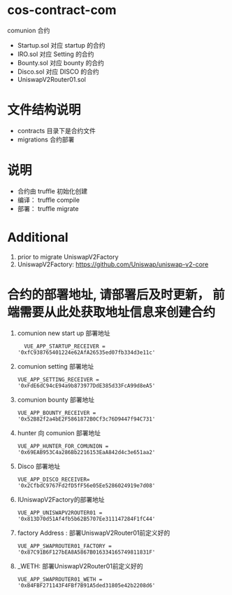 <!--
 * @Author: Zehui
 * @Date: 2020-07-11 23:56:36
 * @LastEditTime : 2021-05-21 22:19:23
 * @LastEditors  : Please set LastEditors
 * @Description: readme
 * @FilePath: \cos-contract-com\README.md
-->

# cos-contract-com

comunion 合约

- Startup.sol 对应 startup 的合约
- IRO.sol 对应 Setting 的合约
- Bounty.sol 对应 bounty 的合约
- Disco.sol 对应 DISCO 的合约
- UniswapV2Router01.sol

# 文件结构说明

- contracts 目录下是合约文件
- migrations 合约部署

# 说明

- 合约由 truffle 初始化创建
- 编译： truffle compile
- 部署： truffle migrate

# Additional
1. prior to migrate UniswapV2Factory 
2. UniswapV2Factory: https://github.com/Uniswap/uniswap-v2-core


# 合约的部署地址, 请部署后及时更新， 前端需要从此处获取地址信息来创建合约 
1. comunion new start up 部署地址
   ```
     VUE_APP_STARTUP_RECEIVER = '0xfC938765401224e62AfA26535ed07fb334d3e11c'
   ```

2. comunion setting 部署地址

   ```
   VUE_APP_SETTING_RECEIVER = '0xFdE6dC94cE94a9b873977DdE385d33FcA99d8eA5'
   ```

3. comunion bounty 部署地址

   ```
   VUE_APP_BOUNTY_RECEIVER = '0x52B82f2a4bE2F5861872B0Cf3c76D9447f94C731'
   ```

4. hunter 向 comunion 部署地址

   ```
   VUE_APP_HUNTER_FOR_COMUNION = '0x69EAB953C4a286Bb2216153EaA842d4c3e651aa2'
   ```

5. Disco 部署地址

   ```
   VUE_APP_DISCO_RECEIVER= '0x2CfbdC9767Fd2fD5fF56e05Ee5286024919e7d08'
   ```

6. IUniswapV2Factory的部署地址

   ```
   VUE_APP_UNISWAPV2ROUTER01 = '0x813D70d51Af4fb5b62B5707Ee311147284F1fC44'
   ```

7. factory Address : 部署UniswapV2Router01前定义好的

   ```
   VUE_APP_SWAPROUTER01_FACTORY = '0x87C91B6F127bEA8A5867B016334165749811831F'
   ```

8. _WETH: 部署UniswapV2Router01前定义好的

   ```
   VUE_APP_SWAPROUTER01_WETH = '0xB4FBF271143F4FBf7B91A5ded31805e42b2208d6'
   ```

